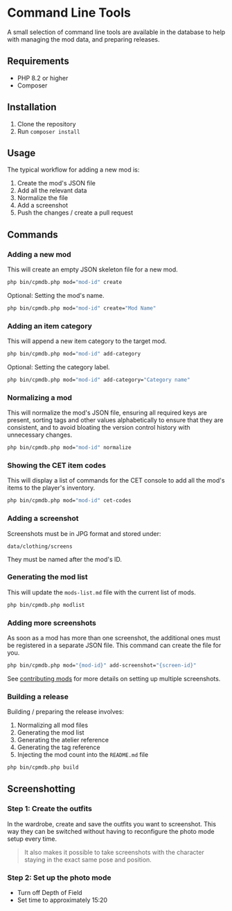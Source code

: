 # Command Line Tools

A small selection of command line tools are available in the
database to help with managing the mod data, and preparing 
releases.

## Requirements

- PHP 8.2 or higher
- Composer

## Installation

1. Clone the repository
2. Run `composer install`

## Usage

The typical workflow for adding a new mod is:

1. Create the mod's JSON file
2. Add all the relevant data
3. Normalize the file
4. Add a screenshot
5. Push the changes / create a pull request

## Commands

### Adding a new mod

This will create an empty JSON skeleton file for a new mod.

```bash
php bin/cpmdb.php mod="mod-id" create
```

Optional: Setting the mod's name.

```bash
php bin/cpmdb.php mod="mod-id" create="Mod Name"
```


### Adding an item category

This will append a new item category to the target mod.

```bash
php bin/cpmdb.php mod="mod-id" add-category
```

Optional: Setting the category label. 

```bash
php bin/cpmdb.php mod="mod-id" add-category="Category name"
```

### Normalizing a mod

This will normalize the mod's JSON file, ensuring all required 
keys are present, sorting tags and other values alphabetically
to ensure that they are consistent, and to avoid bloating the
version control history with unnecessary changes.

```bash
php bin/cpmdb.php mod="mod-id" normalize
```

### Showing the CET item codes

This will display a list of commands for the CET console to add
all the mod's items to the player's inventory.

```bash
php bin/cpmdb.php mod="mod-id" cet-codes
````

### Adding a screenshot

Screenshots must be in JPG format and stored under:

`data/clothing/screens` 

They must be named after the mod's ID.

### Generating the mod list

This will update the `mods-list.md` file with the current list of mods.

```bash
php bin/cpmdb.php modlist
```

### Adding more screenshots

As soon as a mod has more than one screenshot, the additional ones
must be registered in a separate JSON file. This command can create
the file for you.

```bash
php bin/cpmdb.php mod="{mod-id}" add-screenshot="{screen-id}"
```

See [contributing mods](contributing-mods.md) for more details on
setting up multiple screenshots.

### Building a release

Building / preparing the release involves:

1. Normalizing all mod files
2. Generating the mod list
3. Generating the atelier reference
4. Generating the tag reference
5. Injecting the mod count into the `README.md` file

```bash
php bin/cpmdb.php build
```

## Screenshotting

### Step 1: Create the outfits

In the wardrobe, create and save the outfits you want to screenshot.
This way they can be switched without having to reconfigure the
photo mode setup every time.

> It also makes it possible to take screenshots with the character
> staying in the exact same pose and position.

### Step 2: Set up the photo mode

- Turn off Depth of Field
- Set time to approximately 15:20
 